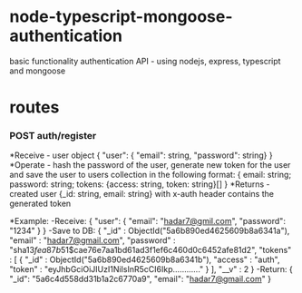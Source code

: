 # node-typescript-mongoose-authentication
basic functionality authentication API - using nodejs, express,  typescript and mongoose

# routes
### POST auth/register
  *Receive - 
    user object { "user": { "email": string, "password": string} }
  *Operate - 
    hash the password of the user, generate new token for the user and save the user to users collection in the following format: 
            { email: string;
              password: string;
              tokens: {access: string, token: string}[] }
  *Returns - 
    created user {_id: string, email: string} with x-auth header contains the generated token

  *Example: 
    -Receive: { 
                "user": { 
                  "email": "hadar7@gmil.com", 
                  "password": "1234" 
                } 
              }
    -Save to DB: {
                  "_id" : ObjectId("5a6b890ed4625609b8a6341a"),
                  "email" : "hadar7@gmail.com",
                  "password" : "sha1$3fea87b5$1$cae76e7aa1bd61ad3f1ef6c460d0c6452afe81d2",
                  "tokens" : [ 
                      {
                          "_id" : ObjectId("5a6b890ed4625609b8a6341b"),
                          "access" : "auth",
                          "token" : "eyJhbGciOiJIUzI1NiIsInR5cCI6Ikp............"
                      }
                  ],
                  "__v" : 2
                }
    -Return: {
              "_id": "5a6c4d558dd31b1a2c6770a9",
              "email": "hadar7@gmail.com"
            }
